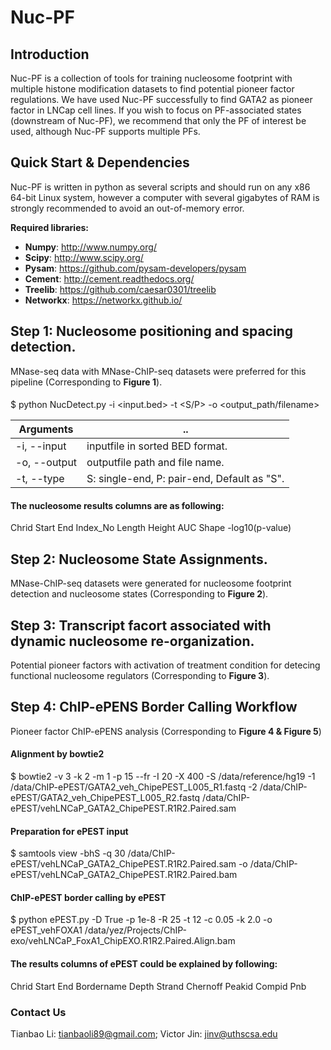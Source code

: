 # Nuc-PF
## Introduction

Nuc-PF is a collection of tools for training nucleosome footprint with multiple histone modification datasets to find potential pioneer factor regulations. We have used Nuc-PF successfully to find GATA2 as pioneer factor in LNCap cell lines. If you wish to focus on PF-associated states (downstream of Nuc-PF), we recommend that only the PF of interest be used, although Nuc-PF supports multiple PFs.

## Quick Start & Dependencies

Nuc-PF is written in python as several scripts and should run on any x86 64-bit Linux system, however a computer with several gigabytes of RAM is strongly recommended to avoid an out-of-memory error.

__Required libraries:__  
  * **Numpy**:      http://www.numpy.org/  
  * **Scipy**:      http://www.scipy.org/  
  * **Pysam**:      https://github.com/pysam-developers/pysam  
  * **Cement**:     http://cement.readthedocs.org/  
  * **Treelib**:    https://github.com/caesar0301/treelib  
  * **Networkx**:   https://networkx.github.io/  

## Step 1: Nucleosome positioning and spacing detection.
MNase-seq data with MNase-ChIP-seq datasets were preferred for this pipeline (Corresponding to **Figure 1**).

####
$ python NucDetect.py -i <input.bed> -t <S/P> -o <output_path/filename>  
 



Arguments |   ..  
 ---- | -----   
-i, --input | inputfile in sorted BED format.  
-o, --output | outputfile path and file name.  
-t, --type | S: single-end, P: pair-end, Default as "S".    

#### The nucleosome results columns are as following:
Chrid 	Start 	End	Index_No Length Height AUC Shape -log10(p-value)

## Step 2: Nucleosome State Assignments.
MNase-ChIP-seq datasets were generated for nucleosome footprint detection and nucleosome states (Corresponding to **Figure 2**).

## Step 3: Transcript facort associated with dynamic nucleosome re-organization.
Potential pioneer factors with activation of treatment condition for detecing functional nucleosome regulators (Corresponding to **Figure 3**).



##  Step 4: ChIP-ePENS Border Calling Workflow 
Pioneer factor ChIP-ePENS analysis (Corresponding to **Figure 4 & Figure 5**)
#### Alignment by bowtie2
$ bowtie2 -v 3 -k 2 -m 1 -p 15 --fr -I 20 -X 400 -S /data/reference/hg19 -1 /data/ChIP-ePEST/GATA2_veh_ChipePEST_L005_R1.fastq -2 /data/ChIP-ePEST/GATA2_veh_ChipePEST_L005_R2.fastq /data/ChIP-ePEST/vehLNCaP_GATA2_ChipePEST.R1R2.Paired.sam

#### Preparation for ePEST input
$ samtools view -bhS -q 30 /data/ChIP-ePEST/vehLNCaP_GATA2_ChipePEST.R1R2.Paired.sam -o /data/ChIP-ePEST/vehLNCaP_GATA2_ChipePEST.R1R2.Paired.bam 

#### ChIP-ePEST border calling by ePEST
$ python ePEST.py  -D True -p 1e-8 -R 25  -t 12 -c 0.05 -k 2.0 -o ePEST_vehFOXA1 /data/yez/Projects/ChIP-exo/vehLNCaP_FoxA1_ChipEXO.R1R2.Paired.Align.bam

#### The results columns of ePEST could be explained by following:
Chrid 	Start 	End	Bordername 	Depth	Strand	Chernoff	Peakid	Compid	Pnb





### Contact Us
Tianbao Li: tianbaoli89@gmail.com; Victor Jin: jinv@uthscsa.edu
